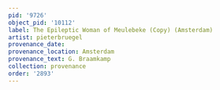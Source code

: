 ```yaml
---
pid: '9726'
object_pid: '10112'
label: The Epileptic Woman of Meulebeke (Copy) (Amsterdam)
artist: pieterbruegel
provenance_date:
provenance_location: Amsterdam
provenance_text: G. Braamkamp
collection: provenance
order: '2893'
---
```

